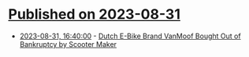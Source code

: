 # [Published on 2023-08-31](index.md)

* [2023-08-31, 16:40:00](https://slashdot.org/story/23/08/31/1621218/dutch-e-bike-brand-vanmoof-bought-out-of-bankruptcy-by-scooter-maker?utm_source=rss1.0mainlinkanon&utm_medium=feed) - [Dutch E-Bike Brand VanMoof Bought Out of Bankruptcy by Scooter Maker](https://slashdot.org/story/23/08/31/1621218/dutch-e-bike-brand-vanmoof-bought-out-of-bankruptcy-by-scooter-maker?utm_source=rss1.0mainlinkanon&utm_medium=feed)

